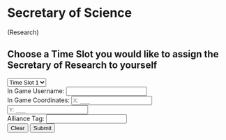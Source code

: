 <!DOCTYPE html>
<html>
<head>
  <title>Secretary of Science (Research)</title>
  <style>
    <link rel="stylesheet" type="text/css" href="styles.css">
  </style>
</head>
<body>
  <h1>Secretary of Science</h1>
  <p>(Research)</p>
  
  <h2>Choose a Time Slot you would like to assign the Secretary of Research to yourself</h2>

<div class="carousel">
  <select id="timeSlot">
    <option value="slot1">Time Slot 1</option>
    <option value="slot2">Time Slot 2</option>
    <option value="slot3">Time Slot 3</option>
    <!-- Add more time slot options as needed -->
  </select>
</div>

<div class="input-group">
  <label for="username">In Game Username:</label>
  <input type="text" id="username" required>
</div>

<div class="input-group">
  <label for="coordinateX">In Game Coordinates:</label>
  <input type="text" id="coordinateX" placeholder="X: ___" required>
  <input type="text" id="coordinateY" placeholder="Y: ___" required>
</div>

<div class="input-group">
  <label for="allianceTag">Alliance Tag:</label>
  <input type="text" id="allianceTag" maxlength="3" required>
</div>

<div class="buttons">
  <button onclick="clearForm()">Clear</button>
  <button onclick="submitForm()">Submit</button>
</div>

<div id="confirmationEmbed" class="confirmation-embed" style="display: none;">
  <h2>Secretary of Science</h2>
  <p id="selectedSlot"></p>
  <p id="usernameDisplay"></p>
  <p id="coordinatesDisplay"></p>
  <p id="allianceTagDisplay"></p>
  <p id="timestamp"></p>
  <p>Would you like to Download this Ticket?</p>
  <button class="download-button" onclick="downloadTicket()">Download</button>
</div>

<script>
  function clearForm() {
    document.getElementById("username").value = "";
    document.getElementById("coordinateX").value = "";
    document.getElementById("coordinateY").value = "";
    document.getElementById("allianceTag").value = "";
  }

  function submitForm() {
    var username = document.getElementById("username").value;
    var coordinateX = document.getElementById("coordinateX").value;
    var coordinateY = document.getElementById("coordinateY").value;
    var allianceTag = document.getElementById("allianceTag").value;

    if (username && coordinateX && coordinateY && allianceTag) {
      var timeSlot = document.getElementById("timeSlot");
      var selectedSlot = timeSlot.options[timeSlot.selectedIndex].text;

      document.getElementById("selectedSlot").textContent = "Time Slot Chosen: " + selectedSlot;
      document.getElementById("usernameDisplay").textContent = "Username: " + username;
      document.getElementById("coordinatesDisplay").textContent = "Coordinates: X: " + coordinateX + ", Y: " + coordinateY;
      document.getElementById("allianceTagDisplay").textContent = "Alliance Tag: " + allianceTag;
      document.getElementById("timestamp").textContent = "Timestamp: " + getCurrentDateTime();

      document.getElementById("confirmationEmbed").style.display = "block";

      // Remove the selected time slot from the carousel
      timeSlot.remove(timeSlot.selectedIndex);
    }
  }

  function getCurrentDateTime() {
    var currentDate = new Date();
    var dateTime = currentDate.toLocaleString();
    return dateTime;
  }

  function downloadTicket() {
    // Implement the logic to generate and download the ticket file
    alert("Download functionality not implemented yet.");
  }
</script>
